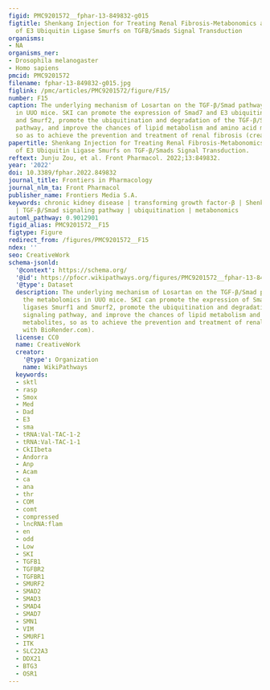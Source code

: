 ```yaml
---
figid: PMC9201572__fphar-13-849832-g015
figtitle: Shenkang Injection for Treating Renal Fibrosis-Metabonomics and Regulation
  of E3 Ubiquitin Ligase Smurfs on TGFB/Smads Signal Transduction
organisms:
- NA
organisms_ner:
- Drosophila melanogaster
- Homo sapiens
pmcid: PMC9201572
filename: fphar-13-849832-g015.jpg
figlink: /pmc/articles/PMC9201572/figure/F15/
number: F15
caption: The underlying mechanism of Losartan on the TGF-β/Smad pathway and the metabolomics
  in UUO mice. SKI can promote the expression of Smad7 and E3 ubiquitin ligases Smurf1
  and Smurf2, promote the ubiquitination and degradation of the TGF-β/Smad signaling
  pathway, and improve the chances of lipid metabolism and amino acid metabolites,
  so as to achieve the prevention and treatment of renal fibrosis (created with BioRender.com).
papertitle: Shenkang Injection for Treating Renal Fibrosis-Metabonomics and Regulation
  of E3 Ubiquitin Ligase Smurfs on TGF-β/Smads Signal Transduction.
reftext: Junju Zou, et al. Front Pharmacol. 2022;13:849832.
year: '2022'
doi: 10.3389/fphar.2022.849832
journal_title: Frontiers in Pharmacology
journal_nlm_ta: Front Pharmacol
publisher_name: Frontiers Media S.A.
keywords: chronic kidney disease | transforming growth factor-β | Shenkang injection
  | TGF-β/Smad signaling pathway | ubiquitination | metabonomics
automl_pathway: 0.9012901
figid_alias: PMC9201572__F15
figtype: Figure
redirect_from: /figures/PMC9201572__F15
ndex: ''
seo: CreativeWork
schema-jsonld:
  '@context': https://schema.org/
  '@id': https://pfocr.wikipathways.org/figures/PMC9201572__fphar-13-849832-g015.html
  '@type': Dataset
  description: The underlying mechanism of Losartan on the TGF-β/Smad pathway and
    the metabolomics in UUO mice. SKI can promote the expression of Smad7 and E3 ubiquitin
    ligases Smurf1 and Smurf2, promote the ubiquitination and degradation of the TGF-β/Smad
    signaling pathway, and improve the chances of lipid metabolism and amino acid
    metabolites, so as to achieve the prevention and treatment of renal fibrosis (created
    with BioRender.com).
  license: CC0
  name: CreativeWork
  creator:
    '@type': Organization
    name: WikiPathways
  keywords:
  - sktl
  - rasp
  - Smox
  - Med
  - Dad
  - E3
  - sma
  - tRNA:Val-TAC-1-2
  - tRNA:Val-TAC-1-1
  - CkIIbeta
  - Andorra
  - Anp
  - Acam
  - ca
  - ana
  - thr
  - COM
  - comt
  - compressed
  - lncRNA:flam
  - en
  - odd
  - Low
  - SKI
  - TGFB1
  - TGFBR2
  - TGFBR1
  - SMURF2
  - SMAD2
  - SMAD3
  - SMAD4
  - SMAD7
  - SMN1
  - VIM
  - SMURF1
  - ITK
  - SLC22A3
  - DDX21
  - BTG3
  - OSR1
---
```

